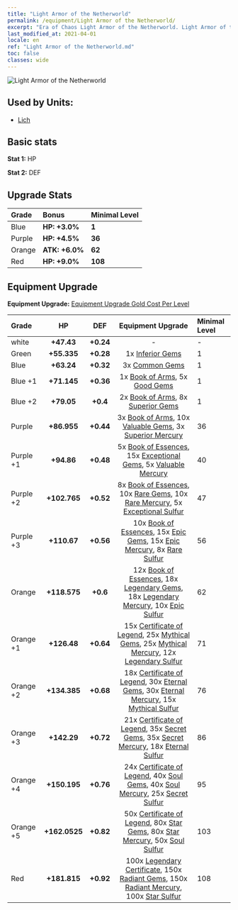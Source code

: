 ```yaml
---
title: "Light Armor of the Netherworld"
permalink: /equipment/Light Armor of the Netherworld/
excerpt: "Era of Chaos Light Armor of the Netherworld. Light Armor of the Netherworld"
last_modified_at: 2021-04-01
locale: en
ref: "Light Armor of the Netherworld.md"
toc: false
classes: wide
---
```


  ![Light Armor of the Netherworld](/images/e/e_3054.png)

## Used by Units:

* [Lich](/units/Lich/) 


## Basic stats
 **Stat 1:** HP

 **Stat 2:** DEF

## Upgrade Stats

  |     Grade    |   Bonus | Minimal Level | 
  |:-------------|:--------|:--------------| 
  | Blue | **HP: +3.0%** | **1** | 
  | Purple | **HP: +4.5%** | **36** | 
  | Orange | **ATK: +6.0%** | **62** | 
  | Red | **HP: +9.0%** | **108** | 


## Equipment Upgrade
 **Equipment Upgrade:** [Equipment Upgrade Gold Cost Per Level](/equipment/EquipmentUpgradeCostPerLevel/) 

  |          Grade      | HP | DEF | Equipment Upgrade | Minimal Level |
  |:--------------------|:---------:|:---------:|:----------------:|:--------------|
  | white | **+47.43** | **+0.24** | - | - |
  | Green | **+55.335** | **+0.28** | 1x [Inferior Gems](/Items/mat_4/) | 1 |
  | Blue | **+63.24** | **+0.32** | 3x [Common Gems](/Items/mat_10/) | 1 |
  | Blue +1 | **+71.145** | **+0.36** | 1x [Book of Arms](/Items/mat_18/), 5x [Good Gems](/Items/mat_16/) | 1 |
  | Blue +2 | **+79.05** | **+0.4** | 2x [Book of Arms](/Items/mat_25/), 8x [Superior Gems](/Items/mat_23/) | 1 |
  | Purple | **+86.955** | **+0.44** | 3x [Book of Arms](/Items/mat_32/), 10x [Valuable Gems](/Items/mat_30/), 3x [Superior Mercury](/Items/mat_21/) | 36 |
  | Purple +1 | **+94.86** | **+0.48** | 5x [Book of Essences](/Items/mat_39/), 15x [Exceptional Gems](/Items/mat_37/), 5x [Valuable Mercury](/Items/mat_28/) | 40 |
  | Purple +2 | **+102.765** | **+0.52** | 8x [Book of Essences](/Items/mat_46/), 10x [Rare Gems](/Items/mat_44/), 10x [Rare Mercury](/Items/mat_42/), 5x [Exceptional Sulfur](/Items/mat_36/) | 47 |
  | Purple +3 | **+110.67** | **+0.56** | 10x [Book of Essences](/Items/mat_53/), 15x [Epic Gems](/Items/mat_51/), 15x [Epic Mercury](/Items/mat_49/), 8x [Rare Sulfur](/Items/mat_43/) | 56 |
  | Orange | **+118.575** | **+0.6** | 12x [Book of Essences](/Items/mat_60/), 18x [Legendary Gems](/Items/mat_58/), 18x [Legendary Mercury](/Items/mat_56/), 10x [Epic Sulfur](/Items/mat_50/) | 62 |
  | Orange +1 | **+126.48** | **+0.64** | 15x [Certificate of Legend](/Items/mat_67/), 25x [Mythical Gems](/Items/mat_65/), 25x [Mythical Mercury](/Items/mat_63/), 12x [Legendary Sulfur](/Items/mat_57/) | 71 |
  | Orange +2 | **+134.385** | **+0.68** | 18x [Certificate of Legend](/Items/mat_74/), 30x [Eternal Gems](/Items/mat_72/), 30x [Eternal Mercury](/Items/mat_70/), 15x [Mythical Sulfur](/Items/mat_64/) | 76 |
  | Orange +3 | **+142.29** | **+0.72** | 21x [Certificate of Legend](/Items/mat_81/), 35x [Secret Gems](/Items/mat_79/), 35x [Secret Mercury](/Items/mat_77/), 18x [Eternal Sulfur](/Items/mat_71/) | 86 |
  | Orange +4 | **+150.195** | **+0.76** | 24x [Certificate of Legend](/Items/mat_88/), 40x [Soul Gems](/Items/mat_86/), 40x [Soul Mercury](/Items/mat_84/), 25x [Secret Sulfur](/Items/mat_78/) | 95 |
  | Orange +5 | **+162.0525** | **+0.82** | 50x [Certificate of Legend](/Items/mat_95/), 80x [Star Gems](/Items/mat_93/), 80x [Star Mercury](/Items/mat_91/), 50x [Soul Sulfur](/Items/mat_85/) | 103 |
  | Red | **+181.815** | **+0.92** | 100x [Legendary Certificate](/Items/mat_102/), 150x [Radiant Gems](/Items/mat_100/), 150x [Radiant Mercury](/Items/mat_98/), 100x [Star Sulfur](/Items/mat_92/) | 108 |

